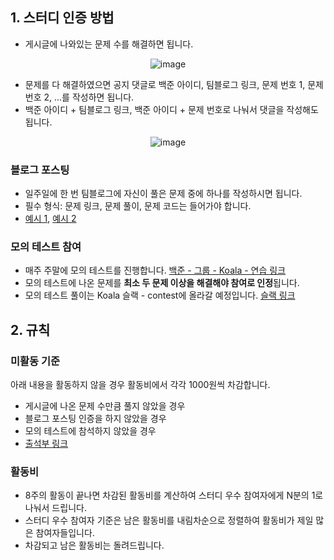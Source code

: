 ## 1. 스터디 인증 방법
- 게시글에 나와있는 문제 수를 해결하면 됩니다.

<div align="center">

  ![image](https://user-images.githubusercontent.com/79046106/188297717-8fdfb37d-fa5a-4acb-9335-d961c7688000.png)
  
</div>

- 문제를 다 해결하였으면 공지 댓글로 백준 아이디, 팀블로그 링크, 문제 번호 1, 문제 번호 2, ...를 작성하면 됩니다.
- 백준 아이디 + 팀블로그 링크, 백준 아이디 + 문제 번호로 나눠서 댓글을 작성해도 됩니다.

<div align="center">

  ![image](https://user-images.githubusercontent.com/79046106/188297742-182cf6ef-8b0d-4361-a13b-92953e8a03ca.png)
  
</div>

### 블로그 포스팅

- 일주일에 한 번 팀블로그에 자신이 풀은 문제 중에 하나를 작성하시면 됩니다.
- 필수 형식: 문제 링크, 문제 풀이, 문제 코드는 들어가야 합니다.
- [예시 1](https://kau-algorithm.tistory.com/505), [예시 2](https://kau-algorithm.tistory.com/507)

### 모의 테스트 참여

- 매주 주말에 모의 테스트를 진행합니다.
[백준 - 그룹 - Koala - 연습 링크](https://www.acmicpc.net/group/practice/9883)
- 모의 테스트에 나온 문제를 **최소 두 문제 이상을 해결해야 참여로 인정**됩니다.
- 모의 테스트 풀이는 Koala 슬랙 - contest에 올라갈 예정입니다.
[슬랙 링크](https://join.slack.com/t/koala-fkp1564/shared_invite/zt-1c2igfgy9-vPy9hJs14P0auDW0s8gSrg)


## 2. 규칙

### 미활동 기준

아래 내용을 활동하지 않을 경우 활동비에서 각각 1000원씩 차감합니다.

- 게시글에 나온 문제 수만큼 풀지 않았을 경우
- 블로그 포스팅 인증을 하지 않았을 경우
- 모의 테스트에 참석하지 않았을 경우
- [출석부 링크](https://kau-algorithm.tistory.com/733)

### 활동비

- 8주의 활동이 끝나면 차감된 활동비를 계산하여 스터디 우수 참여자에게 N분의 1로 나눠서 드립니다.
- 스터디 우수 참여자 기준은 남은 활동비를 내림차순으로 정렬하여 활동비가 제일 많은 참여자들입니다.
- 차감되고 남은 활동비는 돌려드립니다.
